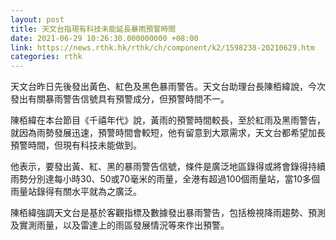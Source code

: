 ```yaml
---
layout: post
title: 天文台指現有科技未能延長暴雨預警時間
date: 2021-06-29 10:26:30.000000000 +08:00
link: https://news.rthk.hk/rthk/ch/component/k2/1598238-20210629.htm
categories: rthk
---
```


天文台昨日先後發出黃色、紅色及黑色暴雨警告。天文台助理台長陳栢緯說，今次發出有關暴雨警告信號具有預警成分，但預警時間不一。

陳栢緯在本台節目《千禧年代》說，黃雨的預警時間較長，至於紅雨及黑雨警告，就因為雨勢發展迅速，預警時間會較短，他有留意到大眾需求，天文台都希望加長預警時間，但現有科技未能做到。

他表示，要發出黃、紅、黑的暴雨警告信號，條件是廣泛地區錄得或將會錄得持續雨勢分別達每小時30、50或70毫米的雨量，全港有超過100個雨量站，當10多個雨量站錄得有關水平就為之廣泛。

陳栢緯強調天文台是基於客觀指標及數據發出暴雨警告，包括檢視降雨趨勢、預測及實測雨量，以及雷達上的雨區發展情況等來作出預警。

